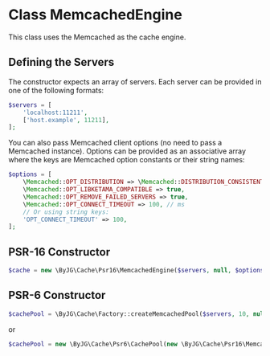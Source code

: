# Class MemcachedEngine

This class uses the Memcached as the cache engine.

## Defining the Servers

The constructor expects an array of servers. 
Each server can be provided in one of the following formats:

```php
$servers = [
    'localhost:11211',
    ['host.example', 11211],
];
```

You can also pass Memcached client options (no need to pass a Memcached instance). Options can be provided as an associative array where the keys are Memcached option constants or their string names:

```php
$options = [
    \Memcached::OPT_DISTRIBUTION => \Memcached::DISTRIBUTION_CONSISTENT,
    \Memcached::OPT_LIBKETAMA_COMPATIBLE => true,
    \Memcached::OPT_REMOVE_FAILED_SERVERS => true,
    \Memcached::OPT_CONNECT_TIMEOUT => 100, // ms
    // Or using string keys:
    'OPT_CONNECT_TIMEOUT' => 100,
];
```

## PSR-16 Constructor

```php
$cache = new \ByJG\Cache\Psr16\MemcachedEngine($servers, null, $options);
```

## PSR-6 Constructor

```php
$cachePool = \ByJG\Cache\Factory::createMemcachedPool($servers, 10, null, $options)
```

or

```php
$cachePool = new \ByJG\Cache\Psr6\CachePool(new \ByJG\Cache\Psr16\MemcachedEngine($servers, null, $options));
```


